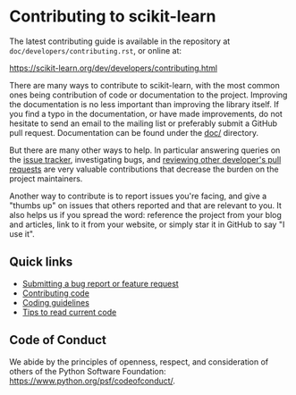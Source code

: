 
Contributing to scikit-learn
============================

The latest contributing guide is available in the repository at
`doc/developers/contributing.rst`, or online at:

https://scikit-learn.org/dev/developers/contributing.html

There are many ways to contribute to scikit-learn, with the most common ones
being contribution of code or documentation to the project. Improving the
documentation is no less important than improving the library itself. If you
find a typo in the documentation, or have made improvements, do not hesitate to
send an email to the mailing list or preferably submit a GitHub pull request.
Documentation can be found under the
[doc/](https://github.com/scikit-learn/scikit-learn/tree/master/doc) directory.

But there are many other ways to help. In particular answering queries on the
[issue tracker](https://github.com/scikit-learn/scikit-learn/issues),
investigating bugs, and [reviewing other developer's pull
requests](http://scikit-learn.org/dev/developers/contributing.html#code-review-guidelines)
are very valuable contributions that decrease the burden on the project
maintainers.

Another way to contribute is to report issues you're facing, and give a "thumbs
up" on issues that others reported and that are relevant to you. It also helps
us if you spread the word: reference the project from your blog and articles,
link to it from your website, or simply star it in GitHub to say "I use it".

Quick links
-----------

* [Submitting a bug report or feature request](http://scikit-learn.org/dev/developers/contributing.html#submitting-a-bug-report-or-a-feature-request)
* [Contributing code](http://scikit-learn.org/dev/developers/contributing.html#contributing-code)
* [Coding guidelines](http://scikit-learn.org/dev/developers/contributing.html#coding-guidelines)
* [Tips to read current code](http://scikit-learn.org/dev/developers/contributing.html#reading-code)

Code of Conduct
---------------

We abide by the principles of openness, respect, and consideration of others
of the Python Software Foundation: https://www.python.org/psf/codeofconduct/.
